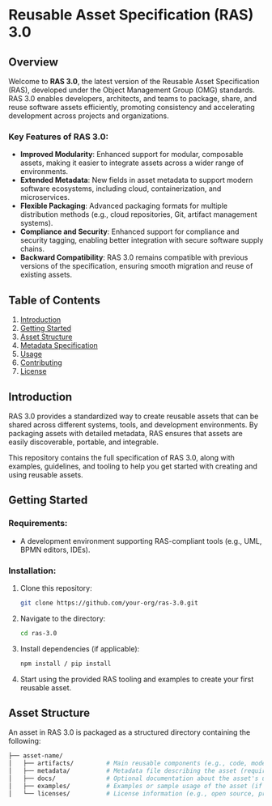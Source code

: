 # Reusable Asset Specification (RAS) 3.0

## Overview

Welcome to **RAS 3.0**, the latest version of the Reusable Asset Specification (RAS), developed under the Object Management Group (OMG) standards. RAS 3.0 enables developers, architects, and teams to package, share, and reuse software assets efficiently, promoting consistency and accelerating development across projects and organizations.

### Key Features of RAS 3.0:
- **Improved Modularity**: Enhanced support for modular, composable assets, making it easier to integrate assets across a wider range of environments.
- **Extended Metadata**: New fields in asset metadata to support modern software ecosystems, including cloud, containerization, and microservices.
- **Flexible Packaging**: Advanced packaging formats for multiple distribution methods (e.g., cloud repositories, Git, artifact management systems).
- **Compliance and Security**: Enhanced support for compliance and security tagging, enabling better integration with secure software supply chains.
- **Backward Compatibility**: RAS 3.0 remains compatible with previous versions of the specification, ensuring smooth migration and reuse of existing assets.

## Table of Contents

1. [Introduction](#introduction)
2. [Getting Started](#getting-started)
3. [Asset Structure](#asset-structure)
4. [Metadata Specification](#metadata-specification)
5. [Usage](#usage)
6. [Contributing](#contributing)
7. [License](#license)

## Introduction

RAS 3.0 provides a standardized way to create reusable assets that can be shared across different systems, tools, and development environments. By packaging assets with detailed metadata, RAS ensures that assets are easily discoverable, portable, and integrable.

This repository contains the full specification of RAS 3.0, along with examples, guidelines, and tooling to help you get started with creating and using reusable assets.

## Getting Started

### Requirements:
- A development environment supporting RAS-compliant tools (e.g., UML, BPMN editors, IDEs).

### Installation:

1. Clone this repository:
    ```bash
    git clone https://github.com/your-org/ras-3.0.git
    ```
2. Navigate to the directory:
    ```bash
    cd ras-3.0
    ```

3. Install dependencies (if applicable):
    ```bash
    npm install / pip install
    ```

4. Start using the provided RAS tooling and examples to create your first reusable asset.

## Asset Structure

An asset in RAS 3.0 is packaged as a structured directory containing the following:

```bash
├── asset-name/
│   ├── artifacts/         # Main reusable components (e.g., code, models, templates)
│   ├── metadata/          # Metadata file describing the asset (required fields listed below)
│   ├── docs/              # Optional documentation about the asset's usage
│   ├── examples/          # Examples or sample usage of the asset (if applicable)
│   └── licenses/          # License information (e.g., open source, proprietary)
